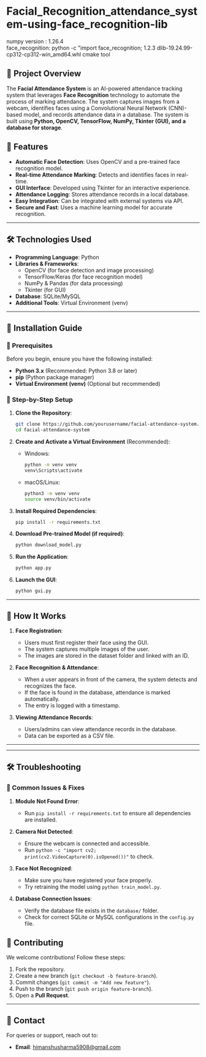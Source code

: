 <!-- @format -->

# Facial_Recognition_attendance_system-using-face_recognition-lib

numpy version : 1.26.4 <br> face_recognition: python -c "import
face_recognition; 1.2.3 dlib-19.24.99-cp312-cp312-win_amd64.whl cmake tool


## 📌 Project Overview
The **Facial Attendance System** is an AI-powered attendance tracking system that leverages **Face Recognition** technology to automate the process of marking attendance. The system captures images from a webcam, identifies faces using a Convolutional Neural Network (CNN)-based model, and records attendance data in a database. The system is built using **Python, OpenCV, TensorFlow, NumPy, Tkinter (GUI), and a database for storage**.

## 🎯 Features
- **Automatic Face Detection**: Uses OpenCV and a pre-trained face recognition model.
- **Real-time Attendance Marking**: Detects and identifies faces in real-time.
- **GUI Interface**: Developed using Tkinter for an interactive experience.
- **Attendance Logging**: Stores attendance records in a local database.
- **Easy Integration**: Can be integrated with external systems via API.
- **Secure and Fast**: Uses a machine learning model for accurate recognition.

---

## 🛠️ Technologies Used
- **Programming Language**: Python
- **Libraries & Frameworks**:
  - OpenCV (for face detection and image processing)
  - TensorFlow/Keras (for face recognition model)
  - NumPy & Pandas (for data processing)
  - Tkinter (for GUI)
- **Database**: SQLite/MySQL
- **Additional Tools**: Virtual Environment (venv)

---

## 🚀 Installation Guide

### 🔹 Prerequisites
Before you begin, ensure you have the following installed:
- **Python 3.x** (Recommended: Python 3.8 or later)
- **pip** (Python package manager)
- **Virtual Environment (venv)** (Optional but recommended)

### 🔹 Step-by-Step Setup
1. **Clone the Repository**:
   ```sh
   git clone https://github.com/yourusername/facial-attendance-system.git
   cd facial-attendance-system
   ```

2. **Create and Activate a Virtual Environment** (Recommended):
   - Windows:
     ```sh
     python -m venv venv
     venv\Scripts\activate
     ```
   - macOS/Linux:
     ```sh
     python3 -m venv venv
     source venv/bin/activate
     ```

3. **Install Required Dependencies**:
   ```sh
   pip install -r requirements.txt
   ```

4. **Download Pre-trained Model (if required)**:
   ```sh
   python download_model.py
   ```

5. **Run the Application**:
   ```sh
   python app.py
   ```

6. **Launch the GUI**:
   ```sh
   python gui.py
   ```

---

## 📸 How It Works
1. **Face Registration**:
   - Users must first register their face using the GUI.
   - The system captures multiple images of the user.
   - The images are stored in the dataset folder and linked with an ID.

2. **Face Recognition & Attendance**:
   - When a user appears in front of the camera, the system detects and recognizes the face.
   - If the face is found in the database, attendance is marked automatically.
   - The entry is logged with a timestamp.

3. **Viewing Attendance Records**:
   - Users/admins can view attendance records in the database.
   - Data can be exported as a CSV file.

---


---

## 🛠️ Troubleshooting
### 🔹 Common Issues & Fixes
1. **Module Not Found Error**:
   - Run `pip install -r requirements.txt` to ensure all dependencies are installed.

2. **Camera Not Detected**:
   - Ensure the webcam is connected and accessible.
   - Run `python -c "import cv2; print(cv2.VideoCapture(0).isOpened())"` to check.

3. **Face Not Recognized**:
   - Make sure you have registered your face properly.
   - Try retraining the model using `python train_model.py`.

4. **Database Connection Issues**:
   - Verify the database file exists in the `database/` folder.
   - Check for correct SQLite or MySQL configurations in the `config.py` file.



## 🤝 Contributing
We welcome contributions! Follow these steps:
1. Fork the repository.
2. Create a new branch (`git checkout -b feature-branch`).
3. Commit changes (`git commit -m "Add new feature"`).
4. Push to the branch (`git push origin feature-branch`).
5. Open a **Pull Request**.

---

## 📧 Contact
For queries or support, reach out to:
- **Email**: himanshusharma5908@gmail.com

